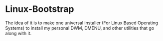 # Linux-Bootstrap

The idea of it is to make one universal installer (For Linux Based Operating Systems) to install my personal DWM, DMENU, and other utilities that go along with it.


